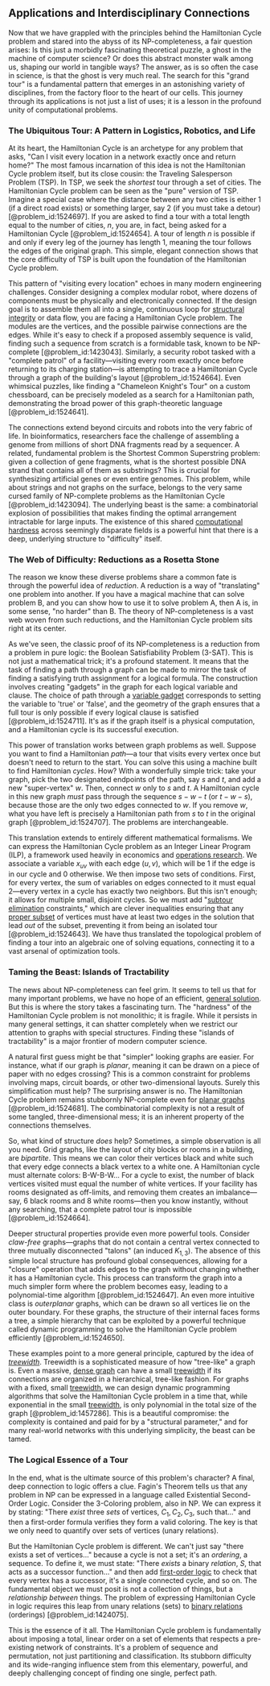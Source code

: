 ## Applications and Interdisciplinary Connections

Now that we have grappled with the principles behind the Hamiltonian Cycle problem and stared into the abyss of its NP-completeness, a fair question arises: Is this just a morbidly fascinating theoretical puzzle, a ghost in the machine of computer science? Or does this abstract monster walk among us, shaping our world in tangible ways? The answer, as is so often the case in science, is that the ghost is very much real. The search for this "grand tour" is a fundamental pattern that emerges in an astonishing variety of disciplines, from the factory floor to the heart of our cells. This journey through its applications is not just a list of uses; it is a lesson in the profound unity of computational problems.

### The Ubiquitous Tour: A Pattern in Logistics, Robotics, and Life

At its heart, the Hamiltonian Cycle is an archetype for any problem that asks, "Can I visit every location in a network exactly once and return home?" The most famous incarnation of this idea is not the Hamiltonian Cycle problem itself, but its close cousin: the Traveling Salesperson Problem (TSP). In TSP, we seek the *shortest* tour through a set of cities. The Hamiltonian Cycle problem can be seen as the "pure" version of TSP. Imagine a special case where the distance between any two cities is either 1 (if a direct road exists) or something larger, say 2 (if you must take a detour) [@problem_id:1524697]. If you are asked to find a tour with a total length equal to the number of cities, $n$, you are, in fact, being asked for a Hamiltonian Cycle [@problem_id:1524654]. A tour of length $n$ is possible if and only if every leg of the journey has length 1, meaning the tour follows the edges of the original graph. This simple, elegant connection shows that the core difficulty of TSP is built upon the foundation of the Hamiltonian Cycle problem.

This pattern of "visiting every location" echoes in many modern engineering challenges. Consider designing a complex modular robot, where dozens of components must be physically and electronically connected. If the design goal is to assemble them all into a single, continuous loop for [structural integrity](@article_id:164825) or data flow, you are facing a Hamiltonian Cycle problem. The modules are the vertices, and the possible pairwise connections are the edges. While it's easy to check if a proposed assembly sequence is valid, finding such a sequence from scratch is a formidable task, known to be NP-complete [@problem_id:1423043]. Similarly, a security robot tasked with a "complete patrol" of a facility—visiting every room exactly once before returning to its charging station—is attempting to trace a Hamiltonian Cycle through a graph of the building's layout [@problem_id:1524664]. Even whimsical puzzles, like finding a "Chameleon Knight's Tour" on a custom chessboard, can be precisely modeled as a search for a Hamiltonian path, demonstrating the broad power of this graph-theoretic language [@problem_id:1524641].

The connections extend beyond circuits and robots into the very fabric of life. In bioinformatics, researchers face the challenge of assembling a genome from millions of short DNA fragments read by a sequencer. A related, fundamental problem is the Shortest Common Superstring problem: given a collection of gene fragments, what is the shortest possible DNA strand that contains all of them as substrings? This is crucial for synthesizing artificial genes or even entire genomes. This problem, while about strings and not graphs on the surface, belongs to the very same cursed family of NP-complete problems as the Hamiltonian Cycle [@problem_id:1423094]. The underlying beast is the same: a combinatorial explosion of possibilities that makes finding the optimal arrangement intractable for large inputs. The existence of this shared [computational hardness](@article_id:271815) across seemingly disparate fields is a powerful hint that there is a deep, underlying structure to "difficulty" itself.

### The Web of Difficulty: Reductions as a Rosetta Stone

The reason we know these diverse problems share a common fate is through the powerful idea of *reduction*. A reduction is a way of "translating" one problem into another. If you have a magical machine that can solve problem B, and you can show how to use it to solve problem A, then A is, in some sense, "no harder" than B. The theory of NP-completeness is a vast web woven from such reductions, and the Hamiltonian Cycle problem sits right at its center.

As we've seen, the classic proof of its NP-completeness is a reduction from a problem in pure logic: the Boolean Satisfiability Problem (3-SAT). This is not just a mathematical trick; it's a profound statement. It means that the task of finding a path through a graph can be made to mirror the task of finding a satisfying truth assignment for a logical formula. The construction involves creating "gadgets" in the graph for each logical variable and clause. The choice of path through a [variable gadget](@article_id:270764) corresponds to setting the variable to 'true' or 'false', and the geometry of the graph ensures that a full tour is only possible if every logical clause is satisfied [@problem_id:1524711]. It's as if the graph itself is a physical computation, and a Hamiltonian cycle is its successful execution.

This power of translation works between graph problems as well. Suppose you want to find a Hamiltonian *path*—a tour that visits every vertex once but doesn't need to return to the start. You can solve this using a machine built to find Hamiltonian *cycles*. How? With a wonderfully simple trick: take your graph, pick the two designated endpoints of the path, say $s$ and $t$, and add a new "super-vertex" $w$. Then, connect $w$ only to $s$ and $t$. A Hamiltonian cycle in this new graph *must* pass through the sequence $s-w-t$ (or $t-w-s$), because those are the only two edges connected to $w$. If you remove $w$, what you have left is precisely a Hamiltonian path from $s$ to $t$ in the original graph [@problem_id:1524707]. The problems are interchangeable.

This translation extends to entirely different mathematical formalisms. We can express the Hamiltonian Cycle problem as an Integer Linear Program (ILP), a framework used heavily in economics and [operations research](@article_id:145041). We associate a variable $x_{uv}$ with each edge $(u,v)$, which will be 1 if the edge is in our cycle and 0 otherwise. We then impose two sets of conditions. First, for every vertex, the sum of variables on edges connected to it must equal 2—every vertex in a cycle has exactly two neighbors. But this isn't enough; it allows for multiple small, disjoint cycles. So we must add "[subtour elimination](@article_id:637078) constraints," which are clever inequalities ensuring that any [proper subset](@article_id:151782) of vertices must have at least two edges in the solution that lead *out* of the subset, preventing it from being an isolated tour [@problem_id:1524643]. We have thus translated the topological problem of finding a tour into an algebraic one of solving equations, connecting it to a vast arsenal of optimization tools.

### Taming the Beast: Islands of Tractability

The news about NP-completeness can feel grim. It seems to tell us that for many important problems, we have no hope of an efficient, [general solution](@article_id:274512). But this is where the story takes a fascinating turn. The "hardness" of the Hamiltonian Cycle problem is not monolithic; it is fragile. While it persists in many general settings, it can shatter completely when we restrict our attention to graphs with special structures. Finding these "islands of tractability" is a major frontier of modern computer science.

A natural first guess might be that "simpler" looking graphs are easier. For instance, what if our graph is *planar*, meaning it can be drawn on a piece of paper with no edges crossing? This is a common constraint for problems involving maps, circuit boards, or other two-dimensional layouts. Surely this simplification must help? The surprising answer is no. The Hamiltonian Cycle problem remains stubbornly NP-complete even for [planar graphs](@article_id:268416) [@problem_id:1524681]. The combinatorial complexity is not a result of some tangled, three-dimensional mess; it is an inherent property of the connections themselves.

So, what kind of structure *does* help? Sometimes, a simple observation is all you need. Grid graphs, like the layout of city blocks or rooms in a building, are *bipartite*. This means we can color their vertices black and white such that every edge connects a black vertex to a white one. A Hamiltonian cycle must alternate colors: B-W-B-W... For a cycle to exist, the number of black vertices visited must equal the number of white vertices. If your facility has rooms designated as off-limits, and removing them creates an imbalance—say, 6 black rooms and 8 white rooms—then you know instantly, without any searching, that a complete patrol tour is impossible [@problem_id:1524664].

Deeper structural properties provide even more powerful tools. Consider *claw-free* graphs—graphs that do not contain a central vertex connected to three mutually disconnected "talons" (an induced $K_{1,3}$). The absence of this simple local structure has profound global consequences, allowing for a "closure" operation that adds edges to the graph without changing whether it has a Hamiltonian cycle. This process can transform the graph into a much simpler form where the problem becomes easy, leading to a polynomial-time algorithm [@problem_id:1524647]. An even more intuitive class is *outerplanar* graphs, which can be drawn so all vertices lie on the outer boundary. For these graphs, the structure of their internal faces forms a tree, a simple hierarchy that can be exploited by a powerful technique called dynamic programming to solve the Hamiltonian Cycle problem efficiently [@problem_id:1524650].

These examples point to a more general principle, captured by the idea of *[treewidth](@article_id:263410)*. Treewidth is a sophisticated measure of how "tree-like" a graph is. Even a massive, [dense graph](@article_id:634359) can have a small [treewidth](@article_id:263410) if its connections are organized in a hierarchical, tree-like fashion. For graphs with a fixed, small [treewidth](@article_id:263410), we can design dynamic programming algorithms that solve the Hamiltonian Cycle problem in a time that, while exponential in the small [treewidth](@article_id:263410), is only polynomial in the total size of the graph [@problem_id:1457286]. This is a beautiful compromise: the complexity is contained and paid for by a "structural parameter," and for many real-world networks with this underlying simplicity, the beast can be tamed.

### The Logical Essence of a Tour

In the end, what is the ultimate source of this problem's character? A final, deep connection to logic offers a clue. Fagin's Theorem tells us that any problem in NP can be expressed in a language called Existential Second-Order Logic. Consider the 3-Coloring problem, also in NP. We can express it by stating: "There *exist* three *sets* of vertices, $C_1, C_2, C_3$, such that..." and then a first-order formula verifies they form a valid coloring. The key is that we only need to quantify over sets of vertices (unary relations).

But the Hamiltonian Cycle problem is different. We can't just say "there exists a set of vertices..." because a cycle is not a set; it's an *ordering*, a sequence. To define it, we must state: "There *exists* a binary *relation*, $S$, that acts as a successor function..." and then add [first-order logic](@article_id:153846) to check that every vertex has a successor, it's a single connected cycle, and so on. The fundamental object we must posit is not a collection of things, but a *relationship between* things. The problem of expressing Hamiltonian Cycle in logic requires this leap from unary relations (sets) to [binary relations](@article_id:269827) (orderings) [@problem_id:1424075].

This is the essence of it all. The Hamiltonian Cycle problem is fundamentally about imposing a total, linear order on a set of elements that respects a pre-existing network of constraints. It's a problem of sequence and permutation, not just partitioning and classification. Its stubborn difficulty and its wide-ranging influence stem from this elementary, powerful, and deeply challenging concept of finding one single, perfect path.